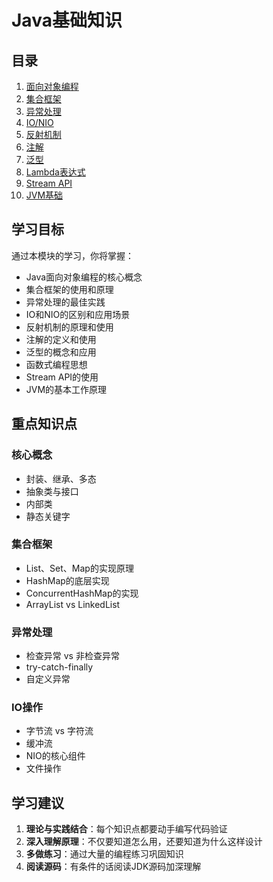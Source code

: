# Java基础知识

## 目录

1. [面向对象编程](./oop.md)
2. [集合框架](./collections.md)
3. [异常处理](./exception-handling.md)
4. [IO/NIO](./io-nio.md)
5. [反射机制](./reflection.md)
6. [注解](./annotations.md)
7. [泛型](./generics.md)
8. [Lambda表达式](./lambda.md)
9. [Stream API](./stream-api.md)
10. [JVM基础](./jvm-basics.md)

## 学习目标

通过本模块的学习，你将掌握：

- Java面向对象编程的核心概念
- 集合框架的使用和原理
- 异常处理的最佳实践
- IO和NIO的区别和应用场景
- 反射机制的原理和使用
- 注解的定义和使用
- 泛型的概念和应用
- 函数式编程思想
- Stream API的使用
- JVM的基本工作原理

## 重点知识点

### 核心概念
- 封装、继承、多态
- 抽象类与接口
- 内部类
- 静态关键字

### 集合框架
- List、Set、Map的实现原理
- HashMap的底层实现
- ConcurrentHashMap的实现
- ArrayList vs LinkedList

### 异常处理
- 检查异常 vs 非检查异常
- try-catch-finally
- 自定义异常

### IO操作
- 字节流 vs 字符流
- 缓冲流
- NIO的核心组件
- 文件操作

## 学习建议

1. **理论与实践结合**：每个知识点都要动手编写代码验证
2. **深入理解原理**：不仅要知道怎么用，还要知道为什么这样设计
3. **多做练习**：通过大量的编程练习巩固知识
4. **阅读源码**：有条件的话阅读JDK源码加深理解